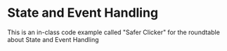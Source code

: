 # State and Event Handling 

This is an in-class code example called "Safer Clicker" for the roundtable about State and Event Handling